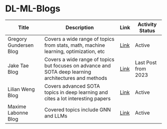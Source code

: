# DL-ML-Blogs


| Title            | Description          | Link                              | Activity Status       |
|------------------|----------------------|-----------------------------------|-------------------------|
| Gregory Gundersen Blog| Covers a wide range of topics from stats, math, machine learning, optimization, etc| [Link](https://gregorygundersen.com/)| Active|
| Jake Tae Blog | Covers a wide range of topics but focuses on advance and SOTA deep learning architectures and methods | [Link](https://jaketae.github.io/)| Last Post from 2023|
| Lilian Weng Blog | Covers advanced SOTA topics in deep learning and cites a lot interesting papers | [Link](https://lilianweng.github.io/) | Active |
| Maxime Labonne Blog| Covered topics include GNN and LLMs | [Link](https://mlabonne.github.io/blog/)| Active|


